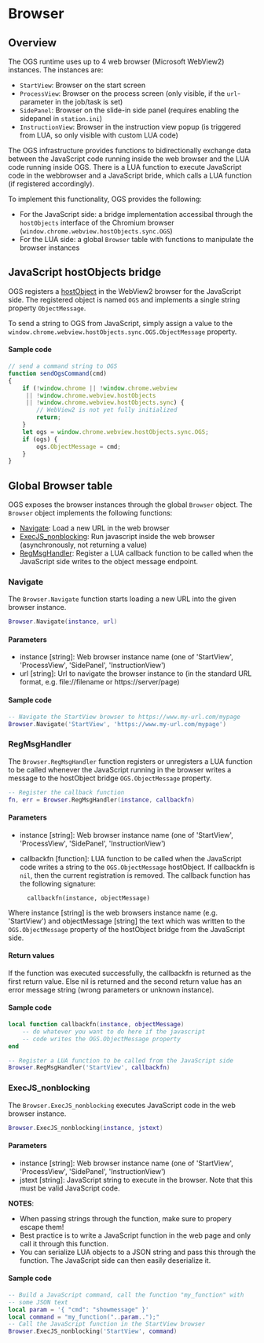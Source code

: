 # Browser

## Overview 

The OGS runtime uses up to 4 web browser (Microsoft WebView2) instances. The instances are:
- `StartView`: Browser on the start screen
- `ProcessView`: Browser on the process screen (only visible, if the `url`-parameter in the job/task is set)
- `SidePanel`: Browser on the slide-in side panel (requires enabling the sidepanel in `station.ini`)
- `InstructionView`: Browser in the instruction view popup (is triggered from LUA, so only visible with custom LUA code)

The OGS infrastructure provides functions to bidirectionally exchange data between the JavaScript code running inside the web browser and the LUA code running inside OGS. There is a LUA function to execute JavaScript code in the webbrowser and a JavaScript bride, which calls a LUA function (if registered accordingly).

To implement this functionality, OGS provides the following:
- For the JavaScript side: a bridge implementation accessibal through the `hostObjects` interface of the Chromium browser (`window.chrome.webview.hostObjects.sync.OGS`)
- For the LUA side: a global `Browser` table with functions to manipulate the browser instances

## JavaScript hostObjects bridge

OGS registers a [hostObject](https://learn.microsoft.com/en-us/dotnet/api/microsoft.web.webview2.core.corewebview2.addhostobjecttoscript) in the WebView2 browser for the JavaScript side. The registered object is named `OGS` and implements a single string property `ObjectMessage`.

To send a string to OGS from JavaScript, simply assign a value to the `window.chrome.webview.hostObjects.sync.OGS.ObjectMessage` property.

#### Sample code

```javascript
// send a command string to OGS	
function sendOgsCommand(cmd)
{
	if (!window.chrome || !window.chrome.webview
	 || !window.chrome.webview.hostObjects
	 || !window.chrome.webview.hostObjects.sync) {
        // WebView2 is not yet fully initialized
		return;     
	}
	let ogs = window.chrome.webview.hostObjects.sync.OGS;
	if (ogs) {
		ogs.ObjectMessage = cmd;	
	}
}
``` 

## Global Browser table

OGS exposes the browser instances through the global `Browser` object. The `Browser` object implements the following functions:

- [Navigate](#navigate): Load a new URL in the web browser
- [ExecJS_nonblocking](#execjs-nonblocking): Run javascript inside the web browser (asynchronously, not returning a value)
- [RegMsgHandler](#reg.msg-handler): Register a LUA callback function to be called when the JavaScript side writes to the object message endpoint.

<!--
The following functions are also available, but are not fully implemented at the moment:
- [ExecJS_sync](#execjs-sync): 
- [ExecJS_async](#execjs-async):
- [Show](#show): 
- [Hide](#hide): 
- [GetState](#getstate): 
-->

### Navigate

The `Browser.Navigate` function starts loading a new URL into the given browser instance.

```LUA
Browser.Navigate(instance, url)
```

#### Parameters

- instance [string]: Web browser instance name (one of 'StartView', 'ProcessView', 'SidePanel', 'InstructionView') 
- url [string]: Url to navigate the browser instance to (in the standard URL format, e.g. file://filename or https://server/page)

#### Sample code
```LUA
-- Navigate the StartView browser to https://www.my-url.com/mypage
Browser.Navigate('StartView', 'https://www.my-url.com/mypage')
```

### RegMsgHandler

The `Browser.RegMsgHandler` function registers or unregisters a LUA function to be called whenever the JavaScript running in the browser writes a message to the hostObject bridge `OGS.ObjectMessage` property.

```LUA
-- Register the callback function
fn, err = Browser.RegMsgHandler(instance, callbackfn)
```

#### Parameters

- instance [string]: Web browser instance name (one of 'StartView', 'ProcessView', 'SidePanel', 'InstructionView') 
- callbackfn [function]: LUA function to be called when the JavaScript code writes a string to the `OGS.ObjectMessage` hostObject. If callbackfn is `nil`, then the current registration is removed. The callback function has the following signature:

        callbackfn(instance, objectMessage)

Where instance [string] is the web browsers instance name (e.g. 'StartView') and objectMessage [string] the text which was written to the `OGS.ObjectMessage` property of the hostObject bridge from the JavaScript side.

#### Return values

If the function was executed successfully, the callbackfn is returned as the first return value. Else nil is returned and the second return value has an error message string (wrong parameters or unknown instance).

#### Sample code
```LUA
local function callbackfn(instance, objectMessage)
    -- do whatever you want to do here if the javascript 
    -- code writes the OGS.ObjectMessage property
end

-- Register a LUA function to be called from the JavaScript side
Browser.RegMsgHandler('StartView', callbackfn)
```

### ExecJS_nonblocking

The `Browser.ExecJS_nonblocking` executes JavaScript code in the web browser instance.

```LUA
Browser.ExecJS_nonblocking(instance, jstext)
```

#### Parameters

- instance [string]: Web browser instance name (one of 'StartView', 'ProcessView', 'SidePanel', 'InstructionView') 
- jstext [string]: JavaScript string to execute in the browser. Note that this must be valid JavaScript code. 

**NOTES**: 

- When passing strings through the function, make sure to propery escape them!
- Best practice is to write a JavaScript function in the web page and only call it through this function.
- You can serialize LUA objects to a JSON string and pass this through the function. The JavaScript side can then easily deserialize it.

#### Sample code
```LUA
-- Build a JavaScript command, call the function "my_function" with
-- some JSON text
local param = '{ "cmd": "showmessage" }'
local command = "my_function("..param..");"
-- Call the JavaScript function in the StartView browser
Browser.ExecJS_nonblocking('StartView', command)
```

